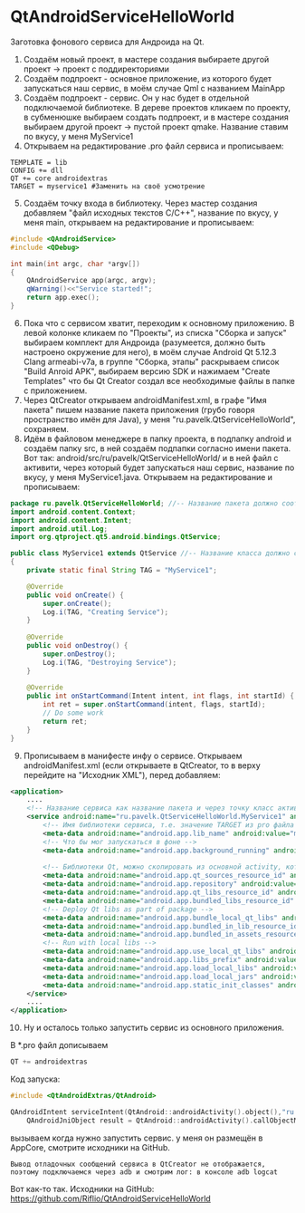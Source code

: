 # QtAndroidServiceHelloWorld

Заготовка фонового сервиса для Андроида на Qt.

1. Создаём новый проект, в мастере создания выбираете другой проект -> проект с поддиректориями
2. Создаём подпроект - основное приложение, из которого будет запускаться наш сервис, в моём случае Qml с названием MainApp
3. Создаём подпроект - сервис. Он у нас будет в отдельной подключаемой библиотеке.
В дереве проектов кликаем по проекту, в субменюшке выбираем создать подпроект, и в мастере создания выбираем другой проект -> пустой проект qmake. Название ставим по вкусу, у меня MyService1
4. Открываем на редактирование .pro файл сервиса и прописываем:
```
TEMPLATE = lib
CONFIG += dll
QT += core androidextras
TARGET = myservice1 #Заменить на своё усмотрение
```
5. Создаём точку входа в библиотеку. Через мастер создания добавляем "файл исходных текстов C/C++", название по вкусу, у меня main, открываем на редактирование и прописываем:
```cpp
#include <QAndroidService>
#include <QDebug>

int main(int argc, char *argv[])
{
    QAndroidService app(argc, argv);
    qWarning()<<"Service started!";
    return app.exec();
}
```

6. Пока что с сервисом хватит, переходим к основному приложению.
В левой колонке кликаем по "Проекты", из списка "Сборка и запуск" выбираем комплект для Андроида (разумеется, должно быть настроено окружение для него), в моём случае Android Qt 5.12.3 Clang armeabi-v7a, в группе "Сборка, этапы" раскрываем список "Build Anroid APK", выбираем версию SDK и нажимаем "Create Templates" что бы Qt Creator создал все необходимые файлы в папке с приложением.
7. Через QtCreator открываем androidManifest.xml, в графе "Имя пакета" пишем название пакета приложения (грубо говоря пространство имён для Java), у меня "ru.pavelk.QtServiceHelloWorld", сохраняем.
8. Идём в файловом менеджере в папку проекта, в подпапку android и создаём папку src, в ней создаём подпапки согласно имени пакета. 
Вот так: android/src/ru/pavelk/QtServiceHelloWorld/ и в ней файл с активити, через который будет запускаться наш сервис, название по вкусу, у меня MyService1.java. Открываем на редактирование и прописываем:
```Java
package ru.pavelk.QtServiceHelloWorld; //-- Название пакета должно соответствовать пути
import android.content.Context;
import android.content.Intent;
import android.util.Log;
import org.qtproject.qt5.android.bindings.QtService;

public class MyService1 extends QtService //-- Название класса должно соответствовать названию файла
{
    private static final String TAG = "MyService1";

    @Override
    public void onCreate() {
        super.onCreate();
        Log.i(TAG, "Creating Service");
    }
    
    @Override
    public void onDestroy() {
        super.onDestroy();
        Log.i(TAG, "Destroying Service");
    }
    
    @Override
    public int onStartCommand(Intent intent, int flags, int startId) {
        int ret = super.onStartCommand(intent, flags, startId);
        // Do some work
        return ret;
    } 
}
```

9. Прописываем в манифесте инфу о сервисе. Открываем androidManifest.xml (если открываете в QtCreator, то в верху перейдите на "Исходник XML"), перед </appplication> добавляем:
```XML
<application>
    ....
    <!-- Название сервиса как название пакета и через точку класс активности, название процесса сервиса по вкусу -->
    <service android:name="ru.pavelk.QtServiceHelloWorld.MyService1" android:process=":MyService1Process">
        <!-- Имя библиотеки сервиса, т.е. значение TARGET из pro файла сервиса -->
        <meta-data android:name="android.app.lib_name" android:value="myservice1"/> 
        <!-- Что бы мог запускаться в фоне -->
        <meta-data android:name="android.app.background_running" android:value="true"/>
        
        <!-- Библиотеки Qt, можно скопировать из основной activity, которая выше в файле -->
        <meta-data android:name="android.app.qt_sources_resource_id" android:resource="@array/qt_sources"/>
        <meta-data android:name="android.app.repository" android:value="default"/>
        <meta-data android:name="android.app.qt_libs_resource_id" android:resource="@array/qt_libs"/>
        <meta-data android:name="android.app.bundled_libs_resource_id" android:resource="@array/bundled_libs"/>
        <!-- Deploy Qt libs as part of package -->
        <meta-data android:name="android.app.bundle_local_qt_libs" android:value="-- %%BUNDLE_LOCAL_QT_LIBS%% --"/>
        <meta-data android:name="android.app.bundled_in_lib_resource_id" android:resource="@array/bundled_in_lib"/>
        <meta-data android:name="android.app.bundled_in_assets_resource_id" android:resource="@array/bundled_in_assets"/>
        <!-- Run with local libs -->
        <meta-data android:name="android.app.use_local_qt_libs" android:value="-- %%USE_LOCAL_QT_LIBS%% --"/>
        <meta-data android:name="android.app.libs_prefix" android:value="/data/local/tmp/qt/"/>
        <meta-data android:name="android.app.load_local_libs" android:value="-- %%INSERT_LOCAL_LIBS%% --"/>
        <meta-data android:name="android.app.load_local_jars" android:value="-- %%INSERT_LOCAL_JARS%% --"/>
        <meta-data android:name="android.app.static_init_classes" android:value="-- %%INSERT_INIT_CLASSES%% --"/>  
    </service>
    ....
</application>
```

10. Ну и осталось только запустить сервис из основного приложения. 

В *.pro файл дописываем 
```cpp
QT += androidextras
```

Код запуска:
```cpp
#include <QtAndroidExtras/QtAndroid>

QAndroidIntent serviceIntent(QtAndroid::androidActivity().object(),"ru.pavelk.QtServiceHelloWorld.MyService1"); //-- Имя пакета и название класса
    QAndroidJniObject result = QtAndroid::androidActivity().callObjectMethod("startService", "(Landroid/content/Intent;)Landroid/content/ComponentName;", serviceIntent.handle().object());
```

вызываем когда нужно запустить сервис.
у меня он размещён в AppCore, смотрите исходники на GitHub.

`Вывод отладочных сообщений сервиса в QtCreator не отображается, поэтому подключаемся через adb и смотрим лог: в консоле adb logcat`

Вот как-то так. Исходники на GitHub: https://github.com/Riflio/QtAndroidServiceHelloWorld
